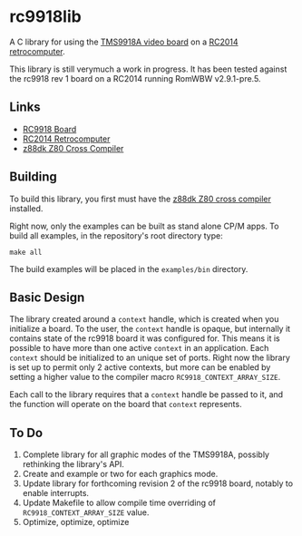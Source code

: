 # rc9918lib
A C library for using the [TMS9918A video board](https://github.com/jblang/rc9918) on a [RC2014 retrocomputer](https://rc2014.co.uk).

This library is still verymuch a work in progress. It has been tested against the rc9918 rev 1 board on a RC2014 running RomWBW v2.9.1-pre.5.

## Links
* [RC9918 Board](https://github.com/jblang/rc9918)
* [RC2014 Retrocomputer](https://rc2014.co.uk)
* [z88dk Z80 Cross Compiler](https://www.z88dk.org/)

## Building
To build this library, you first must have the [z88dk Z80 cross compiler](https://www.z88dk.org/) installed. 

Right now, only the examples can be built as stand alone CP/M apps. To build all examples, in the repository's root directory type:
```
make all
```
The build examples will be placed in the `examples/bin` directory. 

## Basic Design
The library created around a `context` handle, which is created when you initialize a board. To the user, the `context` handle is opaque, but internally it contains  state of the rc9918 board it was configured for. This means it is possible to have more than one active `context` in an application. Each `context` should be initialized to an unique set of ports. Right now the library is set up to permit only 2 active contexts, but more can be enabled by setting a higher value to the compiler macro `RC9918_CONTEXT_ARRAY_SIZE`. 

Each call to the library requires that a `context` handle be passed to it, and the function will operate on the board that `context` represents. 

## To Do

1. Complete library for all graphic modes of the TMS9918A, possibly rethinking the library's API.
2. Create and example or two for each graphics mode.
3. Update library for forthcoming revision 2 of the rc9918 board, notably to enable interrupts.
4. Update Makefile to allow compile time overriding of `RC9918_CONTEXT_ARRAY_SIZE` value. 
5. Optimize, optimize, optimize 
